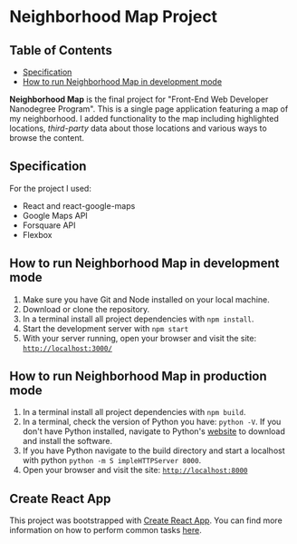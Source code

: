 # Neighborhood Map Project


## Table of Contents
- [Specification](#specification)
- [How to run Neighborhood Map in development mode](#how-to-run-neighborhood-map-in-development-mode)


**Neighborhood Map** is the final project for "Front-End Web Developer Nanodegree Program". This is a single page application featuring a map of my neighborhood. I added functionality to the map including highlighted locations, _third-party_ data about those locations and various ways to browse the content.

## Specification
For the project I used:
* React and react-google-maps
* Google Maps API
* Forsquare API
* Flexbox

## How to run Neighborhood Map in development mode

1. Make sure you have Git and Node installed on your local machine.
2. Download or clone the repository.
3. In a terminal install all project dependencies with `npm install`.
4. Start the development server with `npm start`
5. With your server running, open your browser and visit the site:
[`http://localhost:3000/`](http://localhost:3000/)

## How to run Neighborhood Map in production mode

1. In a terminal install all project dependencies with `npm build`.
2. In a terminal, check the version of Python you have: `python -V`. If you don't have Python installed, navigate to Python's [website](https://www.python.org/) to download and install the software.
3. If you have Python navigate to the build directory and start a localhost with python `python -m S impleHTTPServer 8000`. 
4. Open your browser and visit the site: [`http://localhost:8000`](http://localhost:8000)

## Create React App

This project was bootstrapped with [Create React App](https://github.com/facebookincubator/create-react-app). You can find more information on how to perform common tasks [here](https://github.com/facebookincubator/create-react-app/blob/master/packages/react-scripts/template/README.md).
